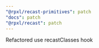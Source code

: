 ```yaml
---
"@rpxl/recast-primitives": patch
"docs": patch
"@rpxl/recast": patch
---
```


Refactored use recastClasses hook
